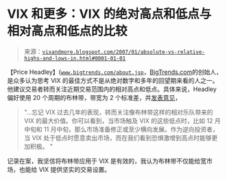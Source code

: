 <!--yml

分类：未分类

日期：2024-05-18 16:01:46

-->

# VIX 和更多：VIX 的绝对高点和低点与相对高点和低点的比较

> 来源：[`vixandmore.blogspot.com/2007/01/absolute-vs-relative-highs-and-lows-in.html#0001-01-01`](http://vixandmore.blogspot.com/2007/01/absolute-vs-relative-highs-and-lows-in.html#0001-01-01)

【Price Headley】([`www.bigtrends.com/about.jsp`](http://www.bigtrends.com/about.jsp)，[BigTrends.com](http://www.bigtrends.com/index.jsp)的创始人，是众多认为思考 VIX 的最佳方式不是从绝对数字和多年的回望期来看的人之一。他建议交易者转而关注近期交易范围内的相对高点和低点。具体来说，Headley 偏好使用 20 个周期的布林带，带宽为 2 个标准差，并[发表意见](http://www.worden.com/training/Default.aspx?g=posts&t=19131)，

> "...忘记 VIX 过去几年的表现，转而关注像布林带这样的相对乐队带来的 VIX 的最大价值。你可以看到，当市场触及 VIX 的这些低点时，比如 12 月中旬和 11 月中旬，那么市场准备修正或至少横向发展。作为逆向投资者，当 VIX 处于低点时愿意卖出市场，而在我们看到恐惧激增到高点时能够更加积极。 "

记录在案，我坚信将布林带应用于 VIX 是有效的，我认为布林带不仅能给宽市场，也能给 VIX 提供坚实的交易设置。
